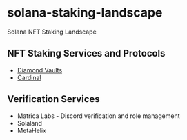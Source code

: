 # solana-staking-landscape

Solana NFT Staking Landscape

## NFT Staking Services and Protocols

- [Diamond Vaults](./docs/diamondvaults.md)
- [Cardinal](./docs/cardinal.md)

## Verification Services

- Matrica Labs - Discord verification and role management
- Solaland
- MetaHelix
